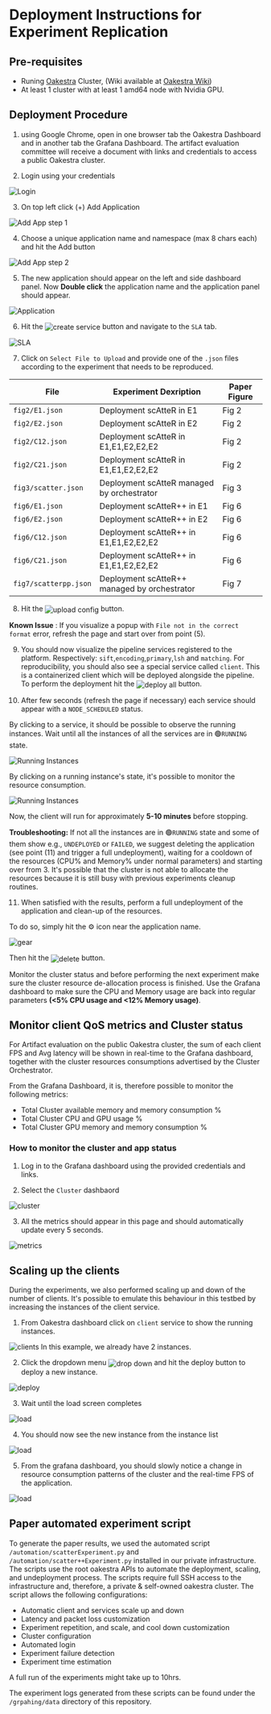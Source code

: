 # Deployment Instructions for Experiment Replication

## Pre-requisites

- Runing [Oakestra](oakestra.io) Cluster, (Wiki available at [Oakestra Wiki](https://www.oakestra.io/docs/))
- At least 1 cluster with at least 1 amd64 node with Nvidia GPU.  

## Deployment Procedure
1) using Google Chrome, open in one browser tab the Oakestra Dashboard and in another tab the Grafana Dashboard. The artifact evaluation committee will receive a document with links and credentials to access a public Oakestra cluster. 

2) Login using your credentials

![Login](./img/login.png)

3) On top left click (+) Add Application 

![Add App step 1](./img/add.png)

4) Choose a unique application name and namespace (max 8 chars each) and hit the Add button

![Add App step 2](./img/add_2.png)

5) The new application should appear on the left and side dashboard panel. Now **Double click** the application name and the application panel should appear. 

![Application](./img/double_click.png)

6) Hit the <img style='vertical-align:middle; display:inline;' src="./img/create_service.png" alt="create service" /> button and navigate to the `SLA` tab. 

![SLA](./img/SLA.png)

7) Click on `Select File to Upload` and provide one of the `.json` files according to the experiment that needs to be reproduced. 

| File | Experiment Dexription | Paper Figure |
| -------- | -------- | -------- |
| `fig2/E1.json` | Deployment scAtteR in E1 | Fig 2 |
| `fig2/E2.json` | Deployment scAtteR in E2 | Fig 2 |
| `fig2/C12.json` | Deployment scAtteR in E1,E1,E2,E2,E2 | Fig 2 |
| `fig2/C21.json` | Deployment scAtteR in E1,E1,E2,E2,E2 | Fig 2 |
| `fig3/scatter.json` | Deployment scAtteR managed by orchestrator| Fig 3 |
| `fig6/E1.json` | Deployment scAtteR++ in E1 | Fig 6 |
| `fig6/E2.json` | Deployment scAtteR++ in E2 | Fig 6 |
| `fig6/C12.json` | Deployment scAtteR++ in E1,E1,E2,E2,E2 | Fig 6 |
| `fig6/C21.json` | Deployment scAtteR++ in E1,E1,E2,E2,E2 | Fig 6 |
| `fig7/scatterpp.json` | Deployment scAtteR++ managed by orchestrator| Fig 7 |

8) Hit the <img style='vertical-align:middle; display:inline;' src="./img/upload.png" alt="upload config" /> button. 

**Known Issue** : If you visualize a popup with `File not in the correct format` error, refresh the page and start over from point (5).

9) You should now visualize the pipeline services registered to the platform. Respectively: `sift`,`encoding`,`primary`,`lsh` and `matching`. For reproducibility, you should also see a special service called `client`. This is a containerized client which will be deployed alongside the pipeline. To perform the deployment hit the <img style='vertical-align:middle; display:inline;' src="./img/deploy_all.png" alt="deploy all"/> button.

10) After few seconds (refresh the page if necessary) each service should appear with a `NODE_SCHEDULED` status. 

By clicking to a service, it should be possible to observe the running instances. Wait until all the instances of all the services are in 🟢`RUNNING` state.

![Running Instances](./img/running.png)

 
 By clicking on a running instance's state, it's possible to monitor the resource consumption.
 
 ![Running Instances](./img/resources.png)

Now, the client will run for approximately **5-10 minutes** before stopping. 

**Troubleshooting:** If not all the instances are in 🟢`RUNNING` state and some of them show e.g., `UNDEPLOYED` or `FAILED`, we suggest deleting the application (see point (11) and trigger a full undeployment), waiting for a cooldown of the resources (CPU% and Memory% under normal parameters) and starting over from 3. It's possible that the cluster is not able to allocate the resources because it is still busy with previous experiments cleanup routines. 

11) When satisfied with the results, perform a full undeployment of the application and clean-up of the resources. 

To do so, simply hit the ⚙️ icon near the application name. 

![gear](./img/gear.png)

Then hit the <img style='vertical-align:middle; display:inline;' src="./img/delete.png" alt="delete"/> button. 

Monitor the cluster status and before performing the next experiment make sure the cluster resource de-allocation process is finished. Use the Grafana dashboard to make sure the CPU and Memory usage are back into regular parameters **(<5% CPU usage and <12% Memory usage)**.

## Monitor client QoS metrics and Cluster status

For Artifact evaluation on the public Oakestra cluster, the sum of each client FPS and Avg latency will be shown in real-time to the Grafana dashboard, together with the cluster resources consumptions advertised by the Cluster Orchestrator. 

From the Grafana Dashboard, it is, therefore possible to monitor the following metrics:

- Total Cluster available memory and memory consumption %
- Total Cluster CPU and GPU usage %
- Total Cluster GPU memory and memory consumption %

### How to monitor the cluster and app status

1) Log in to the Grafana dashboard using the provided credentials and links.

2) Select the `Cluster` dashbaord

![cluster](./img/cluster.png)

3) All the metrics should appear in this page and should automatically update every 5 seconds.

![metrics](./img/metrics.png)

## Scaling up the clients

During the experiments, we also performed scaling up and down of the number of clients. It's possible to emulate this behaviour in this testbed by increasing the instances of the client service. 


1) From Oakestra dashboard click on `client` service to show the running instances. 

![clients](./img/instances.png)
In this example, we already have 2 instances.

2) Click the dropdown menu <img style='vertical-align:middle; display:inline;' src="./img/dropdown.png" alt="drop down"/> and hit the deploy button to deploy a new instance. 

![deploy](./img/deploy.png)

3) Wait until the load screen completes

![load](./img/instances_load.png)

4) You should now see the new instance from the instance list

![load](./img/new_instances.png)

5) From the grafana dashboard, you should slowly notice a change in resource consumption patterns of the cluster and the real-time FPS of the application. 

![load](./img/fps_change.png)


## Paper automated experiment script

To generate the paper results, we used the automated script `/automation/scatterExperiment.py` and `/automation/scatter++Experiment.py` installed in our private infrastructure. The scripts use the root oakestra APIs to automate the deployment, scaling, and undeployment process. The scripts require full SSH access to the infrastructure and, therefore, a private & self-owned oakestra cluster. 
The script allows the following configurations:

- Automatic client and services scale up and down
- Latency and packet loss customization
- Experiment repetition, and scale, and cool down customization 
- Cluster configuration
- Automated login
- Experiment failure detection
- Experiment time estimation

A full run of the experiments might take up to 10hrs.

The experiment logs generated from these scripts can be found under the `/grpahing/data` directory of this repository. 



